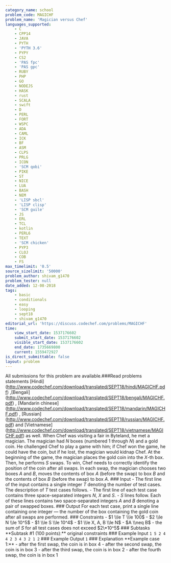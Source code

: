 ```yaml
---
category_name: school
problem_code: MAGICHF
problem_name: 'Magician versus Chef'
languages_supported:
    - C
    - CPP14
    - JAVA
    - PYTH
    - 'PYTH 3.6'
    - PYPY
    - CS2
    - 'PAS fpc'
    - 'PAS gpc'
    - RUBY
    - PHP
    - GO
    - NODEJS
    - HASK
    - rust
    - SCALA
    - swift
    - D
    - PERL
    - FORT
    - WSPC
    - ADA
    - CAML
    - ICK
    - BF
    - ASM
    - CLPS
    - PRLG
    - ICON
    - 'SCM qobi'
    - PIKE
    - ST
    - NICE
    - LUA
    - BASH
    - NEM
    - 'LISP sbcl'
    - 'LISP clisp'
    - 'SCM guile'
    - JS
    - ERL
    - TCL
    - kotlin
    - PERL6
    - TEXT
    - 'SCM chicken'
    - PYP3
    - CLOJ
    - COB
    - FS
max_timelimit: '0.5'
source_sizelimit: '50000'
problem_author: shivam_g1470
problem_tester: null
date_added: 12-08-2018
tags:
    - basic
    - conditionals
    - easy
    - looping
    - sept18
    - shivam_g1470
editorial_url: 'https://discuss.codechef.com/problems/MAGICHF'
time:
    view_start_date: 1537176602
    submit_start_date: 1537176602
    visible_start_date: 1537176602
    end_date: 1735669800
    current: 1559472927
is_direct_submittable: false
layout: problem
---
```

All submissions for this problem are available.\###Read problems statements \[Hindi\](http://www.codechef.com/download/translated/SEPT18/hindi/MAGICHF.pdf) ,\[Bengali\](http://www.codechef.com/download/translated/SEPT18/bengali/MAGICHF.pdf) , \[Mandarin chinese\](http://www.codechef.com/download/translated/SEPT18/mandarin/MAGICHF.pdf) , \[Russian\](http://www.codechef.com/download/translated/SEPT18/russian/MAGICHF.pdf) and \[Vietnamese\](http://www.codechef.com/download/translated/SEPT18/vietnamese/MAGICHF.pdf) as well. When Chef was visiting a fair in Byteland, he met a magician. The magician had $N$ boxes (numbered $1$ through $N$) and a gold coin. He challenged Chef to play a game with him; if Chef won the game, he could have the coin, but if he lost, the magician would kidnap Chef. At the beginning of the game, the magician places the gold coin into the $X$-th box. Then, he performs $S$ swaps. To win, Chef needs to correctly identify the position of the coin after all swaps. In each swap, the magician chooses two boxes $A$ and $B$, moves the contents of box $A$ (before the swap) to box $B$ and the contents of box $B$ (before the swap) to box $A$. ### Input - The first line of the input contains a single integer $T$ denoting the number of test cases. The description of $T$ test cases follows. - The first line of each test case contains three space-separated integers $N$, $X$ and $S$. - $S$ lines follow. Each of these lines contains two space-separated integers $A$ and $B$ denoting a pair of swapped boxes. ### Output For each test case, print a single line containing one integer — the number of the box containing the gold coin after all swaps are performed. ### Constraints - $1 \\le T \\le 100$ - $2 \\le N \\le 10^5$ - $1 \\le S \\le 10^4$ - $1 \\le X, A, B \\le N$ - $A \\neq B$ - the sum of $S$ for all test cases does not exceed $2\*10^5$ ### Subtasks \*\*Subtask #1 (100 points):\*\* original constraints ### Example Input ``` 1 5 2 4 4 2 3 4 3 2 1 2 ``` ### Example Output ``` 1 ``` ### Explanation \*\*Example case 1:\*\* - after the first swap, the coin is in box $4$ - after the second swap, the coin is in box $3$ - after the third swap, the coin is in box $2$ - after the fourth swap, the coin is in box $1$
